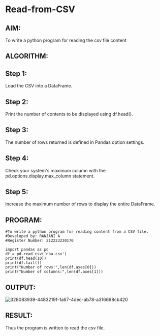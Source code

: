 # Read-from-CSV

## AIM:
To write a python program for reading the csv file content

## ALGORITHM:
## Step 1:
Load the CSV into a DataFrame.

## Step 2:
Print the number of contents to be displayed using df.head().

## Step 3:
The number of rows returned is defined in Pandas option settings.

## Step 4:
Check your system's maximum column with the pd.options.display.max_column statement.

## Step 5:
Increase the maximum number of rows to display the entire DataFrame.

## PROGRAM:
```
#To write a python program for reading content from a CSV file.
#Developed by: RANJANI A
#Register Number: 212223230170

import pandas as pd
df = pd.read_csv('nba.csv')
print(df.head(10))
print(df.tail())
print("Number of rows:",len(df.axes[0]))
print("Number of columns:",len(df.axes[1]))
```

## OUTPUT:
![328083939-4483219f-1a67-4dec-ab78-a316698cb420](https://github.com/Ranjania2005/Read-from-CSV/assets/151624950/acdf9862-efd8-4ed2-b514-7407fabc6c83)

## RESULT:
Thus the program is written to read the csv file.
